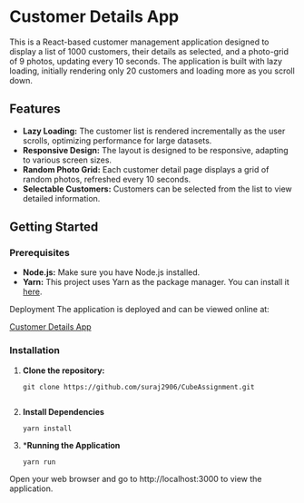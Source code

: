 # Customer Details App

This is a React-based customer management application designed to display a list of 1000 customers, their details as selected, and a photo-grid of 9 photos, updating every 10 seconds. The application is built with lazy loading, initially rendering only 20 customers and loading more as you scroll down.

## Features

- **Lazy Loading:** The customer list is rendered incrementally as the user scrolls, optimizing performance for large datasets.
- **Responsive Design:** The layout is designed to be responsive, adapting to various screen sizes.
- **Random Photo Grid:** Each customer detail page displays a grid of random photos, refreshed every 10 seconds.
- **Selectable Customers:** Customers can be selected from the list to view detailed information.

## Getting Started

### Prerequisites

- **Node.js:** Make sure you have Node.js installed.
- **Yarn:** This project uses Yarn as the package manager. You can install it [here](https://yarnpkg.com/getting-started/install).

Deployment
The application is deployed and can be viewed online at:

[Customer Details App](https://cube-assignment-omega.vercel.app/)

### Installation

1. **Clone the repository:**

   ```
   git clone https://github.com/suraj2906/CubeAssignment.git
  
2. **Install Dependencies**

   ```
   yarn install

3. ***Running the Application**

   ```
   yarn run
Open your web browser and go to http://localhost:3000 to view the application.

